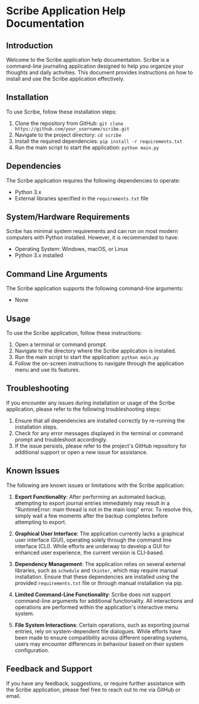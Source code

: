 # Scribe Application Help Documentation

## Introduction
Welcome to the Scribe application help documentation. Scribe is a command-line journaling application designed to help you organize your thoughts and daily activities. This document provides instructions on how to install and use the Scribe application effectively.

## Installation
To use Scribe, follow these installation steps:
1. Clone the repository from GitHub: `git clone https://github.com/your_username/scribe.git`
2. Navigate to the project directory: `cd scribe`
3. Install the required dependencies: `pip install -r requirements.txt`
4. Run the main script to start the application: `python main.py`

## Dependencies
The Scribe application requires the following dependencies to operate:
- Python 3.x
- External libraries specified in the `requirements.txt` file

## System/Hardware Requirements
Scribe has minimal system requirements and can run on most modern computers with Python installed. However, it is recommended to have:
- Operating System: Windows, macOS, or Linux
- Python 3.x installed

## Command Line Arguments
The Scribe application supports the following command-line arguments:
- None

## Usage
To use the Scribe application, follow these instructions:
1. Open a terminal or command prompt.
2. Navigate to the directory where the Scribe application is installed.
3. Run the main script to start the application: `python main.py`
4. Follow the on-screen instructions to navigate through the application menu and use its features.

## Troubleshooting
If you encounter any issues during installation or usage of the Scribe application, please refer to the following troubleshooting steps:
1. Ensure that all dependencies are installed correctly by re-running the installation steps.
2. Check for any error messages displayed in the terminal or command prompt and troubleshoot accordingly.
3. If the issue persists, please refer to the project's GitHub repository for additional support or open a new issue for assistance.

## Known Issues

The following are known issues or limitations with the Scribe application:

1. **Export Functionality**: After performing an automated backup, attempting to export journal entries immediately may result in a "RuntimeError: main thread is not in the main loop" error. To resolve this, simply wait a few moments after the backup completes before attempting to export.

2. **Graphical User Interface**: The application currently lacks a graphical user interface (GUI), operating solely through the command line interface (CLI). While efforts are underway to develop a GUI for enhanced user experience, the current version is CLI-based.

3. **Dependency Management**: The application relies on several external libraries, such as `schedule` and `tkinter`, which may require manual installation. Ensure that these dependencies are installed using the provided `requirements.txt` file or through manual installation via pip.

4. **Limited Command-Line Functionality**: Scribe does not support command-line arguments for additional functionality. All interactions and operations are performed within the application's interactive menu system.

5. **File System Interactions**: Certain operations, such as exporting journal entries, rely on system-dependent file dialogues. While efforts have been made to ensure compatibility across different operating systems, users may encounter differences in behaviour based on their system configuration.

## Feedback and Support
If you have any feedback, suggestions, or require further assistance with the Scribe application, please feel free to reach out to me via GitHub or email.
